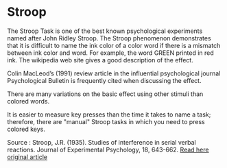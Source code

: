 # Stroop

The Stroop Task is one of the best known psychological experiments named after John Ridley Stroop. The Stroop phenomenon demonstrates that it is difficult to name the ink color of a color word if there is a mismatch between ink color and word. For example, the word GREEN printed in red ink. The wikipedia web site gives a good description of the effect.

Colin MacLeod’s (1991) review article in the influential psychological journal Psychological Bulletin is frequently cited when discussing the effect.

There are many variations on the basic effect using other stimuli than colored words.

It is easier to measure key presses than the time it takes to name a task; therefore, there are "manual" Stroop tasks in which you need to press colored keys.

Source : Stroop, J.R. (1935). Studies of interference in serial verbal reactions. Journal of Experimental Psychology, 18, 643-662. <a href="http://www.yorku.ca/pclassic/Stroop/"> Read here original article </a>

